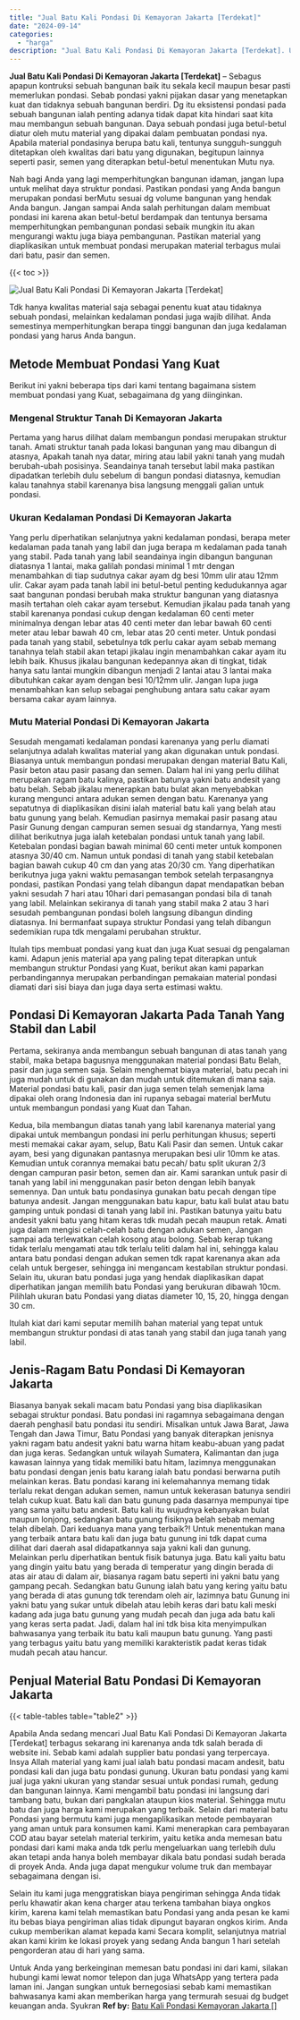```yaml
---
title: "Jual Batu Kali Pondasi Di Kemayoran Jakarta [Terdekat]"
date: "2024-09-14"
categories: 
  - "harga"
description: "Jual Batu Kali Pondasi Di Kemayoran Jakarta [Terdekat]. Untuk Anda yang berkeinginan memesan batu pondasi ini dari kami, silakan hubungi kami lewat nomor tel..."
---
```


**Jual Batu Kali Pondasi Di Kemayoran Jakarta \[Terdekat\]** – Sebagus apapun kontruksi sebuah bangunan baik itu sekala kecil maupun besar pasti memerlukan pondasi. Sebab pondasi yakni pijakan dasar yang menetapkan kuat dan tidaknya sebuah bangunan berdiri. Dg itu eksistensi pondasi pada sebuah bangunan ialah penting adanya tidak dapat kita hindari saat kita mau membangun sebuah bangunan. Daya sebuah pondasi juga betul-betul diatur oleh mutu material yang dipakai dalam pembuatan pondasi nya. Apabila material pondasinya berupa batu kali, tentunya sungguh-sungguh ditetapkan oleh kwalitas dari batu yang digunakan, begitupun lainnya seperti pasir, semen yang diterapkan betul-betul menentukan Mutu nya.

Nah bagi Anda yang lagi memperhitungkan bangunan idaman, jangan lupa untuk melihat daya struktur pondasi. Pastikan pondasi yang Anda bangun merupakan pondasi berMutu sesuai dg volume bangunan yang hendak Anda bangun. Jangan sampai Anda salah perhitungan dalam membuat pondasi ini karena akan betul-betul berdampak dan tentunya bersama memperhitungkan pembangunan pondasi sebaik mungkin itu akan mengurangi waktu juga biaya pembangunan. Pastikan material yang diaplikasikan untuk membuat pondasi merupakan material terbagus mulai dari batu, pasir dan semen.

{{< toc >}}

![Jual Batu Kali Pondasi Di Kemayoran Jakarta [Terdekat]](/images/jual-batu-kali-25.png)

Tdk hanya kwalitas material saja sebagai penentu kuat atau tidaknya sebuah pondasi, melainkan kedalaman pondasi juga wajib dilihat. Anda semestinya memperhitungkan berapa tinggi bangunan dan juga kedalaman pondasi yang harus Anda bangun.

## Metode Membuat Pondasi Yang Kuat

Berikut ini yakni beberapa tips dari kami tentang bagaimana sistem membuat pondasi yang Kuat, sebagaimana dg yang diinginkan.

### Mengenal Struktur Tanah Di Kemayoran Jakarta

Pertama yang harus dilihat dalam membangun pondasi merupakan struktur tanah. Amati struktur tanah pada lokasi bangunan yang mau dibangun di atasnya, Apakah tanah nya datar, miring atau labil yakni tanah yang mudah berubah-ubah posisinya. Seandainya tanah tersebut labil maka pastikan dipadatkan terlebih dulu sebelum di bangun pondasi diatasnya, kemudian kalau tanahnya stabil karenanya bisa langsung menggali galian untuk pondasi.

### Ukuran Kedalaman Pondasi Di Kemayoran Jakarta

Yang perlu diperhatikan selanjutnya yakni kedalaman pondasi, berapa meter kedalaman pada tanah yang labil dan juga berapa m kedalaman pada tanah yang stabil. Pada tanah yang labil seandainya ingin dibangun bangunan diatasnya 1 lantai, maka galilah pondasi minimal 1 mtr dengan menambahkan di tiap sudutnya cakar ayam dg besi 10mm ulir atau 12mm ulir. Cakar ayam pada tanah labil ini betul-betul penting kedudukannya agar saat bangunan pondasi berubah maka struktur bangunan yang diatasnya masih tertahan oleh cakar ayam tersebut. Kemudian jikalau pada tanah yang stabil karenanya pondasi cukup dengan kedalaman 60 centi meter minimalnya dengan lebar atas 40 centi meter dan lebar bawah 60 centi meter atau lebar bawah 40 cm, lebar atas 20 centi meter. Untuk pondasi pada tanah yang stabil, sebetulnya tdk perlu cakar ayam sebab memang tanahnya telah stabil akan tetapi jikalau ingin menambahkan cakar ayam itu lebih baik. Khusus jikalau bangunan kedepannya akan di tingkat, tidak hanya satu lantai mungkin dibangun menjadi 2 lantai atau 3 lantai maka dibutuhkan cakar ayam dengan besi 10/12mm ulir. Jangan lupa juga menambahkan kan selup sebagai penghubung antara satu cakar ayam bersama cakar ayam lainnya.

### Mutu Material Pondasi Di Kemayoran Jakarta

Sesudah mengamati kedalaman pondasi karenanya yang perlu diamati selanjutnya adalah kwalitas material yang akan digunakan untuk pondasi. Biasanya untuk membangun pondasi merupakan dengan material Batu Kali, Pasir beton atau pasir pasang dan semen. Dalam hal ini yang perlu dilihat merupakan ragam batu kalinya, pastikan batunya yakni batu andesit yang batu belah. Sebab jikalau menerapkan batu bulat akan menyebabkan kurang mengunci antara adukan semen dengan batu. Karenanya yang sepatutnya di diaplikasikan disini ialah material batu kali yang belah atau batu gunung yang belah. Kemudian pasirnya memakai pasir pasang atau Pasir Gunung dengan campuran semen sesuai dg standarnya, Yang mesti dilihat berikutnya juga ialah ketebalan pondasi untuk tanah yang labil. Ketebalan pondasi bagian bawah minimal 60 centi meter untuk komponen atasnya 30/40 cm. Namun untuk pondasi di tanah yang stabil ketebalan bagian bawah cukup 40 cm dan yang atas 20/30 cm. Yang diperhatikan berikutnya juga yakni waktu pemasangan tembok setelah terpasangnya pondasi, pastikan Pondasi yang telah dibangun dapat mendapatkan beban yakni sesudah 7 hari atau 10hari dari pemasangan pondasi bila di tanah yang labil. Melainkan sekiranya di tanah yang stabil maka 2 atau 3 hari sesudah pembangunan pondasi boleh langsung dibangun dinding diatasnya. Ini bermanfaat supaya struktur Pondasi yang telah dibangun sedemikian rupa tdk mengalami perubahan struktur.

Itulah tips membuat pondasi yang kuat dan juga Kuat sesuai dg pengalaman kami. Adapun jenis material apa yang paling tepat diterapkan untuk membangun struktur Pondasi yang Kuat, berikut akan kami paparkan perbandingannya merupakan perbandingan pemakaian material pondasi diamati dari sisi biaya dan juga daya serta estimasi waktu.

## Pondasi Di Kemayoran Jakarta Pada Tanah Yang Stabil dan Labil

Pertama, sekiranya anda membangun sebuah bangunan di atas tanah yang stabil, maka betapa bagusnya menggunakan material pondasi Batu Belah, pasir dan juga semen saja. Selain menghemat biaya material, batu pecah ini juga mudah untuk di gunakan dan mudah untuk ditemukan di mana saja. Material pondasi batu kali, pasir dan juga semen telah semenjak lama dipakai oleh orang Indonesia dan ini rupanya sebagai material berMutu untuk membangun pondasi yang Kuat dan Tahan.

Kedua, bila membangun diatas tanah yang labil karenanya material yang dipakai untuk membangun pondasi ini perlu perhitungan khusus; seperti mesti memakai cakar ayam, selup, Batu Kali Pasir dan semen. Untuk cakar ayam, besi yang digunakan pantasnya merupakan besi ulir 10mm ke atas. Kemudian untuk corannya memakai batu pecah/ batu split ukuran 2/3 dengan campuran pasir beton, semen dan air. Kami sarankan untuk pasir di tanah yang labil ini menggunakan pasir beton dengan lebih banyak semennya. Dan untuk batu pondasinya gunakan batu pecah dengan tipe batunya andesit. Jangan menggunakan batu kapur, batu kali bulat atau batu gamping untuk pondasi di tanah yang labil ini. Pastikan batunya yaitu batu andesit yakni batu yang hitam keras tdk mudah pecah maupun retak. Amati juga dalam mengisi celah-celah batu dengan adukan semen, Jangan sampai ada terlewatkan celah kosong atau bolong. Sebab kerap tukang tidak terlalu mengamati atau tdk terlalu teliti dalam hal ini, sehingga kalau antara batu pondasi dengan adukan semen tdk rapat karenanya akan ada celah untuk bergeser, sehingga ini mengancam kestabilan struktur pondasi. Selain itu, ukuran batu pondasi juga yang hendak diaplikasikan dapat diperhatikan jangan memilih batu Pondasi yang berukuran dibawah 10cm. Pilihlah ukuran batu Pondasi yang diatas diameter 10, 15, 20, hingga dengan 30 cm.

Itulah kiat dari kami seputar memilih bahan material yang tepat untuk membangun struktur pondasi di atas tanah yang stabil dan juga tanah yang labil.

## Jenis-Ragam Batu Pondasi Di Kemayoran Jakarta

Biasanya banyak sekali macam batu Pondasi yang bisa diaplikasikan sebagai struktur pondasi. Batu pondasi ini ragamnya sebagaimana dengan daerah penghasil batu pondasi itu sendiri. Misalkan untuk Jawa Barat, Jawa Tengah dan Jawa Timur, Batu Pondasi yang banyak diterapkan jenisnya yakni ragam batu andesit yakni batu warna hitam keabu-abuan yang padat dan juga keras. Sedangkan untuk wilayah Sumatera, Kalimantan dan juga kawasan lainnya yang tidak memiliki batu hitam, lazimnya menggunakan batu pondasi dengan jenis batu karang ialah batu pondasi berwarna putih melainkan keras. Batu pondasi karang ini kelemahannya memang tidak terlalu rekat dengan adukan semen, namun untuk kekerasan batunya sendiri telah cukup kuat. Batu kali dan batu gunung pada dasarnya mempunyai tipe yang sama yaitu batu andesit. Batu kali itu wujudnya kebanyakan bulat maupun lonjong, sedangkan batu gunung fisiknya belah sebab memang telah dibelah. Dari keduanya mana yang terbaik?! Untuk menentukan mana yang terbaik antara batu kali dan juga batu gunung ini tdk dapat cuma dilihat dari daerah asal didapatkannya saja yakni kali dan gunung. Melainkan perlu diperhatikan bentuk fisik batunya juga. Batu kali yaitu batu yang dingin yaitu batu yang berada di temperatur yang dingin berada di atas air atau di dalam air, biasanya ragam batu seperti ini yakni batu yang gampang pecah. Sedangkan batu Gunung ialah batu yang kering yaitu batu yang berada di atas gunung tdk terendam oleh air, lazimnya batu Gunung ini yakni batu yang sukar untuk dibelah atau lebih keras dari batu kali meski kadang ada juga batu gunung yang mudah pecah dan juga ada batu kali yang keras serta padat. Jadi, dalam hal ini tdk bisa kita menyimpulkan bahwasanya yang terbaik itu batu kali maupun batu gunung. Yang pasti yang terbagus yaitu batu yang memiliki karakteristik padat keras tidak mudah pecah atau hancur.

## Penjual Material Batu Pondasi Di Kemayoran Jakarta

{{< table-tables table="table2" >}}

Apabila Anda sedang mencari Jual Batu Kali Pondasi Di Kemayoran Jakarta \[Terdekat\] terbagus sekarang ini karenanya anda tdk salah berada di website ini. Sebab kami adalah supplier batu pondasi yang terpercaya. Insya Allah material yang kami jual ialah batu pondasi macam andesit, batu pondasi kali dan juga batu pondasi gunung. Ukuran batu pondasi yang kami jual juga yakni ukuran yang standar sesuai untuk pondasi rumah, gedung dan bangunan lainnya. Kami mengambil batu pondasi ini langsung dari tambang batu, bukan dari pangkalan ataupun kios material. Sehingga mutu batu dan juga harga kami merupakan yang terbaik. Selain dari material batu Pondasi yang bermutu kami juga mengaplikasikan metode pembayaran yang aman untuk para konsumen kami. Kami menerapkan cara pembayaran COD atau bayar setelah material terkirim, yaitu ketika anda memesan batu pondasi dari kami maka anda tdk perlu mengeluarkan uang terlebih dulu akan tetapi anda hanya boleh membayar dikala batu pondasi sudah berada di proyek Anda. Anda juga dapat mengukur volume truk dan membayar sebagaimana dengan isi.

Selain itu kami juga menggratiskan biaya pengiriman sehingga Anda tidak perlu khawatir akan kena charger atau terkena tambahan biaya ongkos kirim, karena kami telah memastikan batu Pondasi yang anda pesan ke kami itu bebas biaya pengiriman alias tidak dipungut bayaran ongkos kirim. Anda cukup memberikan alamat kepada kami Secara komplit, selanjutnya matrial akan kami kirim ke lokasi proyek yang sedang Anda bangun 1 hari setelah pengorderan atau di hari yang sama.

Untuk Anda yang berkeinginan memesan batu pondasi ini dari kami, silakan hubungi kami lewat nomor telepon dan juga WhatsApp yang tertera pada laman ini. Jangan sungkan untuk bernegosiasi sebab kami memastikan bahwasanya kami akan memberikan harga yang termurah sesuai dg budget keuangan anda. Syukran
**Ref by:** [Batu Kali Pondasi Kemayoran Jakarta []](https://id.wikipedia.org/wiki/Batu)
